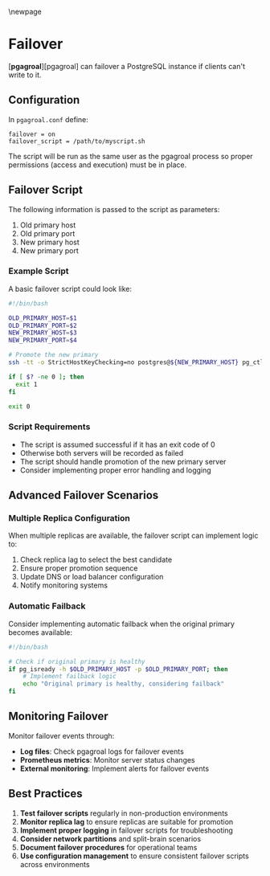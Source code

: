 \newpage

# Failover

[**pgagroal**][pgagroal] can failover a PostgreSQL instance if clients can't write to it.

## Configuration

In `pgagroal.conf` define:

```
failover = on
failover_script = /path/to/myscript.sh
```

The script will be run as the same user as the pgagroal process so proper
permissions (access and execution) must be in place.

## Failover Script

The following information is passed to the script as parameters:

1. Old primary host
2. Old primary port
3. New primary host
4. New primary port

### Example Script

A basic failover script could look like:

```sh
#!/bin/bash

OLD_PRIMARY_HOST=$1
OLD_PRIMARY_PORT=$2
NEW_PRIMARY_HOST=$3
NEW_PRIMARY_PORT=$4

# Promote the new primary
ssh -tt -o StrictHostKeyChecking=no postgres@${NEW_PRIMARY_HOST} pg_ctl promote -D /mnt/pgdata

if [ $? -ne 0 ]; then
  exit 1
fi

exit 0
```

### Script Requirements

- The script is assumed successful if it has an exit code of 0
- Otherwise both servers will be recorded as failed
- The script should handle promotion of the new primary server
- Consider implementing proper error handling and logging

## Advanced Failover Scenarios

### Multiple Replica Configuration

When multiple replicas are available, the failover script can implement logic to:

1. Check replica lag to select the best candidate
2. Ensure proper promotion sequence
3. Update DNS or load balancer configuration
4. Notify monitoring systems

### Automatic Failback

Consider implementing automatic failback when the original primary becomes available:

```sh
#!/bin/bash

# Check if original primary is healthy
if pg_isready -h $OLD_PRIMARY_HOST -p $OLD_PRIMARY_PORT; then
    # Implement failback logic
    echo "Original primary is healthy, considering failback"
fi
```

## Monitoring Failover

Monitor failover events through:

- **Log files**: Check pgagroal logs for failover events
- **Prometheus metrics**: Monitor server status changes
- **External monitoring**: Implement alerts for failover events

## Best Practices

1. **Test failover scripts** regularly in non-production environments
2. **Monitor replica lag** to ensure replicas are suitable for promotion
3. **Implement proper logging** in failover scripts for troubleshooting
4. **Consider network partitions** and split-brain scenarios
5. **Document failover procedures** for operational teams
6. **Use configuration management** to ensure consistent failover scripts across environments